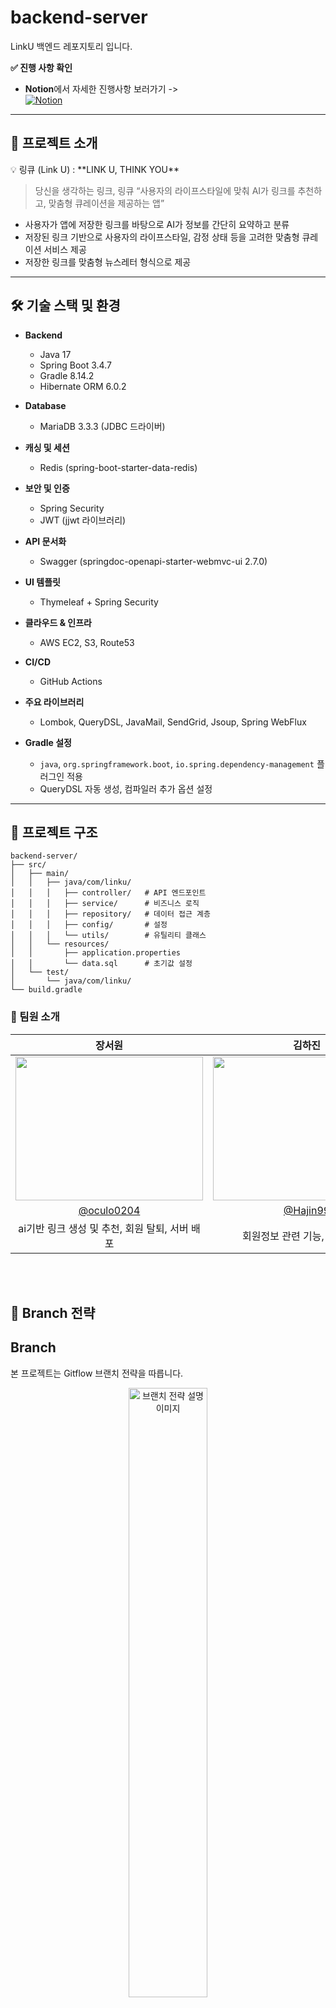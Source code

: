 # backend-server  
LinkU 백엔드 레포지토리 입니다.

**✅ 진행 사항 확인**  
- **Notion**에서 자세한 진행사항 보러가기 ->   
  [![Notion](https://img.shields.io/badge/Notion-000000?style=flat-square&logo=notion&logoColor=white)](https://sapphire-lamprey-5db.notion.site/1f393020f65580249c69d231b96abbec?source=copy_link)

---

## 📖 프로젝트 소개  
<aside>
💡 링큐 (Link U) : **LINK U, THINK YOU**

> 당신을 생각하는 링크, 링큐
“사용자의 라이프스타일에 맞춰 AI가 링크를 추천하고, 맞춤형 큐레이션을 제공하는 앱”
> 
</aside>

- 사용자가 앱에 저장한 링크를 바탕으로 AI가 정보를 간단히 요약하고 분류
- 저장된 링크 기반으로 사용자의 라이프스타일, 감정 상태 등을 고려한 맞춤형 큐레이션 서비스 제공
- 저장한 링크를 맞춤형 뉴스레터 형식으로 제공

---

## 🛠 기술 스택 및 환경

- **Backend**  
  - Java 17  
  - Spring Boot 3.4.7  
  - Gradle 8.14.2  
  - Hibernate ORM 6.0.2  

- **Database**  
  - MariaDB 3.3.3 (JDBC 드라이버)  

- **캐싱 및 세션**  
  - Redis (spring-boot-starter-data-redis)  

- **보안 및 인증**  
  - Spring Security  
  - JWT (jjwt 라이브러리)  

- **API 문서화**  
  - Swagger (springdoc-openapi-starter-webmvc-ui 2.7.0)  

- **UI 템플릿**  
  - Thymeleaf + Spring Security  

- **클라우드 & 인프라**  
  - AWS EC2, S3, Route53  

- **CI/CD**  
  - GitHub Actions  

- **주요 라이브러리**  
  - Lombok, QueryDSL, JavaMail, SendGrid, Jsoup, Spring WebFlux  

- **Gradle 설정**  
  - `java`, `org.springframework.boot`, `io.spring.dependency-management` 플러그인 적용  
  - QueryDSL 자동 생성, 컴파일러 추가 옵션 설정  

---

## 📂 프로젝트 구조  
```
backend-server/
├── src/
│   ├── main/
│   │   ├── java/com/linku/
│   │   │   ├── controller/   # API 엔드포인트
│   │   │   ├── service/      # 비즈니스 로직
│   │   │   ├── repository/   # 데이터 접근 계층
│   │   │   ├── config/       # 설정
│   │   │   └── utils/        # 유틸리티 클래스
│   │   └── resources/
│   │       ├── application.properties
│   │       └── data.sql      # 초기값 설정
│   └── test/
│       └── java/com/linku/
└── build.gradle
```

### 💙 팀원 소개

|장서원|김하진|나현주|조효림|
|:---:|:---:|:---:|:---:|
|<img src="https://github.com/user-attachments/assets/65b56c2f-15f4-4dcd-9871-ac4656773441" width="300" height="230">|<img src="https://github.com/user-attachments/assets/7319fc3a-29cd-48b9-b3a0-860368117081" width="300" height="230">|<img src="https://github.com/HyeonJooooo.png" width="300" height="230">|<img src="https://github.com/user-attachments/assets/8becc477-f7d2-4d85-96ba-0b9e8719413a" width="300" height="230">|
|[@oculo0204](https://github.com/oculo0204)|[@Hajin99](https://github.com/Hajin99)|[@HyeonJooooo](https://github.com/HyeonJooooo)|[@hyorim-jo](https://github.com/hyorim-jo)|
|ai기반 링크 생성 및 추천, 회원 탈퇴, 서버 배포| 회원정보 관련 기능, redis 설정 |ai기반 링크 큐레이션, cloudwatch 설정| 폴더 공유 포함 폴더 관련 기능|


</br></br>

## 📌 Branch 전략 ##
## Branch

본 프로젝트는 Gitflow 브랜치 전략을 따릅니다.


<div align=center>
    <img src="https://techblog.woowahan.com/wp-content/uploads/img/2017-10-30/git-flow_overall_graph.png" width=50% alt="브랜치 전략 설명 이미지"/>
</div>

모든 기능 개발은 다음 흐름을 따릅니다.

1. 개발하고자 하는 기능에 대한 이슈를 등록하여 번호를 발급합니다.
2. `main` 브랜치로부터 분기하여 이슈 번호를 사용해 이름을 붙인 `feature` 브랜치를 만든 후 작업합니다.
3. 작업이 완료되면 `develop` 브랜치에 풀 요청을 작성하고, 팀원의 동의를 얻으면 병합합니다.

# Branch	종류
- main	기능 개발 통합 브랜치 (pull request하고 동료들에게 merge요청, 확인이 오래걸리면 스스로 merge) 
데모용 프로젝트이기 때문에 배포용 브랜치를 따로 두지 않습니다.
- feature/{이슈번호}{간단한설명}	새로운 기능 개발 브랜치
- fix/{이슈번호}{간단한설명}	버그 수정 브랜치
- hotfix/{이슈번호}{간단한설명}	긴급 수정 브랜치
- refactor/{이슈번호}{간단한설명}	리팩토링 브랜치
- chore/{이슈번호}{간단한설명}	기타 설정, 패키지 변경 등
# Branch    설명
1. 기능개발이 완료된 브랜치는 develop브랜치에 merge합니다.
2. merge된 Branch는 삭제합니다.
</br></br>
✅ 예시
- feature/#12-login-api
- fix/#17-cors-error
- chore/#20-env-setting
</br></br>
✅ Git 사용 규칙
# 커밋 메시지 형식
- #이슈번호 <타입>: <변경 요약> 
</br>
- <타입> 종류</br>
태그 이름	설명</br>
[init] 초기설정</br>
[chore]	코드 수정, 내부 파일 수정</br>
[feat]	새로운 기능 구현</br>
[add]	FEAT 이외의 부수적인 코드 추가, 라이브러리 추가, 새로운 파일 생성</br>
[hotfix]	issue나 QA에서 급한 버그 수정에 사용</br>
[fix]	버그, 오류 해결</br>
[del]	쓸모 없는 코드 삭제</br>
[docs]	README나 WIKI 등의 문서 개정</br>
[correct]	주로 문법의 오류나 타입의 변경, 이름 변경에 사용</br>
[move]	프로젝트 내 파일이나 코드의 이동</br>
[rename]	파일 이름 변경이 있을 때 사용</br>
[improve]	향상이 있을 때 사용</br>
[refactor]	전면 수정이 있을 때 사용</br>
[test]	테스트 코드 추가 시 사용 </br>

# 서비스 아키텍처

<img width="876" height="977" alt="링큐 서비스 아키텍쳐 drawio (2)" src="https://github.com/user-attachments/assets/77e646eb-1ccc-4a62-a5cd-7af6719fa669" />

# erd
<img width="5340" height="2092" alt="linkU-BE" src="https://github.com/user-attachments/assets/920add42-371d-4b07-b7af-52fda4b913c2" />

